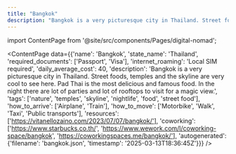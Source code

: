 ```yaml
---
title: "Bangkok"
description: "Bangkok is a very picturesque city in Thailand. Street foods, temples and the skyline are very cool to see here. Pad Thai is the most delicious and famous food. In the night there are lot of parties and lot of rooftops to visit for a magic view."
---
```

import ContentPage from '@site/src/components/Pages/digital-nomad';

<ContentPage
    data={{'name': 'Bangkok', 'state_name': 'Thailand', 'required_documents': ['Passport', 'Visa'], 'internet_roaming': 'Local SIM required', 'daily_average_cost': 40, 'description': 'Bangkok is a very picturesque city in Thailand. Street foods, temples and the skyline are very cool to see here. Pad Thai is the most delicious and famous food. In the night there are lot of parties and lot of rooftops to visit for a magic view.', 'tags': ['nature', 'temples', 'skyline', 'nightlife', 'food', 'street food'], 'how_to_arrive': ['Airplane', 'Train'], 'how_to_move': ['Motorbike', 'Walk', 'Taxi', 'Public transports'], 'resources': ['https://vitanellozaino.com/2023/07/07/bangkok/'], 'coworking': ['https://www.starbucks.co.th/', 'https://www.wework.com/l/coworking-space/bangkok', 'https://coworkingspaces.me/bangkok/'], 'autogenerated': {'filename': 'bangkok.json', 'timestamp': '2025-03-13T18:36:45Z'}}}
/>
